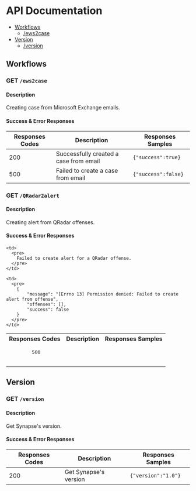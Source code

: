 # API Documentation

+ [Workflows](#workflows)
    + [/ews2case](#get-ews2case)
+ [Version](#version)
    + [/version](#get-version)

## Workflows

### GET ```/ews2case```

#### Description

Creating case from Microsoft Exchange emails.

#### Success & Error Responses

| Responses Codes | Description | Responses Samples |
| --------------- | ----------- | ----------------- |
| 200             | Successfully created a case from email | ```{"success":true}``` |
| 500             | Failed to create a case from email     | ```{"success":false}``` |

### GET ```/QRadar2alert```

#### Description

Creating alert from QRadar offenses.

#### Success & Error Responses

<table>
  <tr>
    <th>
      Responses Codes
    </th>
    <th>
      Description
    </th>
    <th>
      Responses Samples
    </th>
  </tr>
  
  <tr>
    <td>
      <pre>
        500
      </pre>
    </td>

    <td>
      <pre>
        Failed to create alert for a QRadar offense.
      </pre>
    </td>
    
    <td>
      <pre>
        {
            "message": "[Errno 13] Permission denied: Failed to create alert from offense",
            "offenses": [],
            "success": false
        }
      </pre>
    </td>
  </tr>
</table>


## Version

### GET ```/version```

#### Description

Get Synapse's version.


#### Success & Error Responses

| Responses Codes | Description | Responses Samples |
| --------------- | ----------- | ----------------- |
| 200             | Get Synapse's version | ```{"version":"1.0"}``` |
